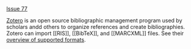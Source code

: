[Issue 77](https://github.com/thoth-pub/thoth/issues/77)

[Zotero](https://www.zotero.org/) is an open source bibliographic management program used by scholars andd others to organize references and create bibliographies. Zotero can import [[RIS]], [[BibTeX]], and [[MARCXML]] files. See their [overview of supported formats](https://www.zotero.org/support/kb/importing_standardized_formats).